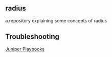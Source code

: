 ## radius
a repository explaining some concepts of radius

## Troubleshooting
[Juniper Playbooks](https://github.com/jhgrazier/radius/tree/main/Troubleshooting/README.md)
